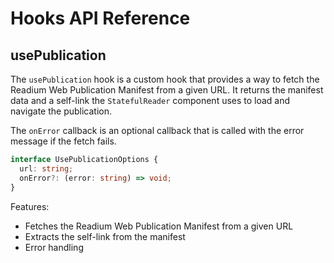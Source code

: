 # Hooks API Reference

## usePublication

The `usePublication` hook is a custom hook that provides a way to fetch the Readium Web Publication Manifest from a given URL. It returns the manifest data and a self-link the `StatefulReader` component uses to load and navigate the publication.

The `onError` callback is an optional callback that is called with the error message if the fetch fails.

```typescript
interface UsePublicationOptions {
  url: string;
  onError?: (error: string) => void;
}
```

Features:
- Fetches the Readium Web Publication Manifest from a given URL
- Extracts the self-link from the manifest
- Error handling